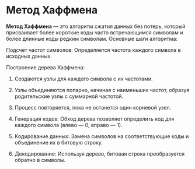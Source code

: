 # Метод Хаффмена

**Метод Хаффмена** — это алгоритм сжатия данных без потерь, который присваивает более короткие коды часто встречающимся символам и более длинные коды редким символам. Основные шаги алгоритма:

Подсчет частот символов: Определяется частота каждого символа в исходных данных.

Построение дерева Хаффмена:

1) Создаются узлы для каждого символа с их частотами.

2) Узлы объединяются попарно, начиная с наименьших частот, образуя родительские узлы с суммарной частотой.

3) Процесс повторяется, пока не останется один корневой узел.

4) Генерация кодов: Обход дерева позволяет определить код для каждого символа (влево — 0, вправо — 1).

5) Кодирование данных: Замена символов на соответствующие коды и объединение их в битовую строку.

6) Декодирование: Используя дерево, битовая строка преобразуется обратно в символы.